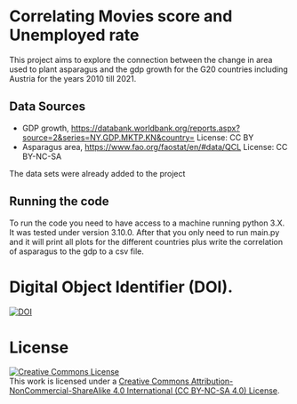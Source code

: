 # Correlating Movies score and Unemployed rate

This project aims to explore the connection between the change in area used to plant asparagus and the gdp growth for the G20 countries including Austria for the years 2010 till 2021.

## Data Sources
 * GDP growth, https://databank.worldbank.org/reports.aspx?source=2&series=NY.GDP.MKTP.KN&country= License: CC BY
 * Asparagus area, https://www.fao.org/faostat/en/#data/QCL License: CC BY-NC-SA

The data sets were already added to the project
## Running the code

To run the code you need to have access to a machine running python 3.X. It was tested under version 3.10.0. After that you only need to run main.py and it will print all plots for the different countries plus write the correlation of asparagus to the gdp to a csv file.

# Digital Object Identifier (DOI).

[![DOI](https://zenodo.org/badge/640488371.svg)](https://zenodo.org/badge/latestdoi/640488371)



# License


<a rel="license" href="https://creativecommons.org/licenses/by-nc-sa/4.0/"><img alt="Creative Commons License" style="border-width:0" src="https://licensebuttons.net/l/by-nc-sa/3.0/88x31.png" /></a><br />
This work is licensed under a <a rel="license" href="https://creativecommons.org/licenses/by-nc-sa/4.0/">Creative Commons Attribution-NonCommercial-ShareAlike 4.0 International (CC BY-NC-SA 4.0) License</a>.